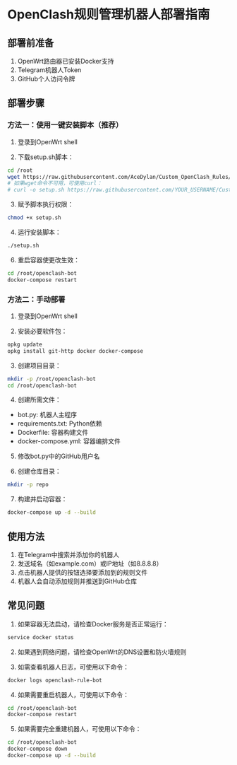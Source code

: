 # OpenClash规则管理机器人部署指南

## 部署前准备

1. OpenWrt路由器已安装Docker支持
2. Telegram机器人Token
3. GitHub个人访问令牌

## 部署步骤

### 方法一：使用一键安装脚本（推荐）

1. 登录到OpenWrt shell

2. 下载setup.sh脚本：
```bash
cd /root
wget https://raw.githubusercontent.com/AceDylan/Custom_OpenClash_Rules/main/openclash-rule-bot/setup.sh
# 如果wget命令不可用，可使用curl：
# curl -o setup.sh https://raw.githubusercontent.com/YOUR_USERNAME/Custom_OpenClash_Rules/main/openclash-rule-bot/setup.sh
```

3. 赋予脚本执行权限：
```bash
chmod +x setup.sh
```

4. 运行安装脚本：
```bash
./setup.sh
```


6. 重启容器使更改生效：
```bash
cd /root/openclash-bot
docker-compose restart
```

### 方法二：手动部署

1. 登录到OpenWrt shell

2. 安装必要软件包：
```bash
opkg update
opkg install git-http docker docker-compose
```

3. 创建项目目录：
```bash
mkdir -p /root/openclash-bot
cd /root/openclash-bot
```

4. 创建所需文件：

- bot.py: 机器人主程序
- requirements.txt: Python依赖
- Dockerfile: 容器构建文件
- docker-compose.yml: 容器编排文件

5. 修改bot.py中的GitHub用户名

6. 创建仓库目录：
```bash
mkdir -p repo
```

7. 构建并启动容器：
```bash
docker-compose up -d --build
```

## 使用方法

1. 在Telegram中搜索并添加你的机器人
2. 发送域名（如example.com）或IP地址（如8.8.8.8）
3. 点击机器人提供的按钮选择要添加到的规则文件
4. 机器人会自动添加规则并推送到GitHub仓库

## 常见问题

1. 如果容器无法启动，请检查Docker服务是否正常运行：
```bash
service docker status
```

2. 如果遇到网络问题，请检查OpenWrt的DNS设置和防火墙规则

3. 如需查看机器人日志，可使用以下命令：
```bash
docker logs openclash-rule-bot
```

4. 如果需要重启机器人，可使用以下命令：
```bash
cd /root/openclash-bot
docker-compose restart
```

5. 如果需要完全重建机器人，可使用以下命令：
```bash
cd /root/openclash-bot
docker-compose down
docker-compose up -d --build
``` 